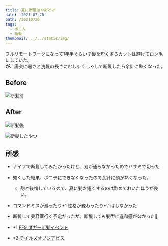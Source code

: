 ```yaml
---
title: 夏に断髪はやめとけ
date: '2021-07-20'
path: /20210720
tags:
  - ポエム
  - 断髪
thumbnail: ../../static/img/
---
```

フルリモートワークになって1年半ぐらい？髪を短くするカットは避けてロン毛にしていた。\
**が**、唐突に暑さと洗髪の長さにむしゃくしゃして断髪したら余計に熱くなった。

## Before

![断髪前](/img/pxl_20210711_170330814.jpg)

## After

![断髪後](/img/pxl_20210711_170426951.jpg)


![断髪したやつ](/img/pxl_20210711_170438670.jpg)

## 所感

- ナイフで断髪してみたかったけど、刃が通らなかったのでハサミで切った
- 短くした結果、ポニテにできなくなったので余計に頭が熱くなった。
  - 割と後悔しているので、夏に髪を短くするのは辞めておいたほうが良い。
- コマンドミスが減ったり\*1 性格が変わったり\*2 はしなかった
- 断髪して美容室行く予定だったが、断髪しても髪型に違和感がなかった🤔




- *1 [FF9 ダガー断髪イベント](https://www.youtube.com/watch?v=LhTAp1t-Y0I)
- *2 [テイルズオブジアビス](https://www.youtube.com/watch?v=p6ANYzSUvmU)
